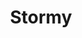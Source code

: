 ---
title: Stormy
layout: post

id: "2"
image: "stormy.png"
price: 7.00
path: "/stormy/"
description: "This is a very moody picture from artist Luke Files."
---